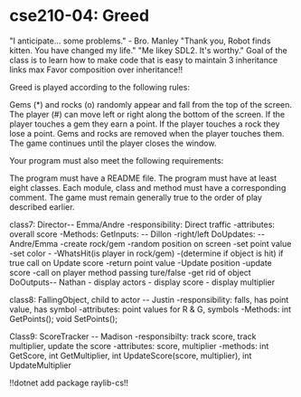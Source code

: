 # cse210-04: Greed

"I anticipate... some problems." - Bro. Manley
"Thank you, Robot finds kitten. You have changed my life."
"Me likey SDL2. It's worthy."
Goal of the class is to learn how to make code that is easy to maintain
3 inheritance links max
Favor composition over inheritance!!

Greed is played according to the following rules:

Gems (*) and rocks (o) randomly appear and fall from the top of the screen.
The player (#) can move left or right along the bottom of the screen.
If the player touches a gem they earn a point.
If the player touches a rock they lose a point.
Gems and rocks are removed when the player touches them.
The game continues until the player closes the window.


Your program must also meet the following requirements:

The program must have a README file.
The program must have at least eight classes.
Each module, class and method must have a corresponding comment.
The game must remain generally true to the order of play described earlier.

class7: Director-- Emma/Andre
    -responsibility: Direct traffic
    -attributes: overall score
    -Methods: GetInputs: -- Dillon
                -right/left
              DoUpdates: -- Andre/Emma
                -create rock/gem 
                    -random position on screen
                    -set point value
                    -set color
                    -
                -WhatsHit(is player in rock/gem)
                    -(determine if object is hit) if true call on Update score
                    -return point value
                -Update position
                -update score
                    -call on player method passing ture/false
                -get rid of object
              DoOutputs-- Nathan
                - display actors
                - display score
                - display multiplier

class8: FallingObject, child to actor -- Justin
    -responsibility: falls, has point value, has symbol
    -attributes: point values for R & G, symbols
    -Methods: int GetPoints(); void SetPoints();

Class9: ScoreTracker -- Madison
    -responsibilty: track score, track multiplier, update the score
    -attributes: score, multiplier
    -methods: int GetScore, int GetMultiplier, int UpdateScore(score, multiplier), int UpdateMultiplier

!!dotnet add package raylib-cs!!